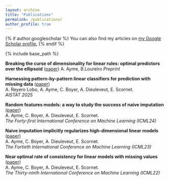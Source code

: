 ```yaml
---
layout: archive
title: "Publications"
permalink: /publications/
author_profile: true
---
```


{% if author.googlescholar %}
  You can also find my articles on <u><a href="{{author.googlescholar}}">my Google Scholar profile</a>.</u>
{% endif %}

{% include base_path %}

**Breaking the curse of dimensionality for linear rules: optimal predictors over the ellipsoid** ([paper](https://arxiv.org/pdf/2509.21174?))
A. Ayme, B.Loureiro
*Preprint*

**Harnessing pattern-by-pattern linear classifiers for prediction with missing data** ([paper](https://arxiv.org/abs/2405.09196))         
A. Reyero Lobo, A. Ayme, C. Boyer, A. Dieuleveut, E. Scornet.                                                             
*AISTAT 2025* 

**Random features models: a way to study the success of naive imputation** ([paper](https://arxiv.org/html/2402.03839v1))         
A. Ayme, C. Boyer, A. Dieuleveut, E. Scornet.                                                             
*The Forty-first International Conference on Machine Learning (ICML24)* 

**Naive imputation implicitly regularizes high-dimensional linear models** ([paper](/files/HAL_ImputationInHD.pdf))         
A. Ayme, C. Boyer, A. Dieuleveut, E. Scornet.                                                             
*The Fortieth International Conference on Machine Learning (ICML23)* 

**Near optimal rate of consistency for linear models with missing values** ([paper](https://proceedings.mlr.press/v162/ayme22a/ayme22a.pdf))         
A. Ayme, C. Boyer, A. Dieuleveut, E. Scornet.                                                             
*The Thirty-ninth International Conference on Machine Learning (ICML22)* 


